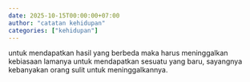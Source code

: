 ```yaml
---
date: 2025-10-15T00:00:00+07:00
author: "catatan kehidupan"
categories: ["kehidupan"]
---
```


untuk mendapatkan hasil yang berbeda maka harus meninggalkan kebiasaan lamanya untuk mendapatkan sesuatu yang baru, sayangnya kebanyakan orang sulit untuk meninggalkannya.